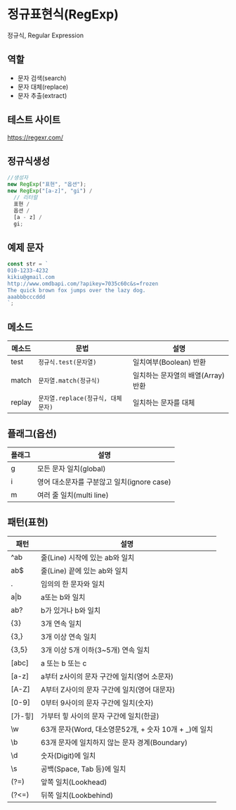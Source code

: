# 정규표현식(RegExp)

정규식, Regular Expression

## 역할

- 문자 검색(search)
- 문자 대체(replace)
- 문자 추출(extract)

## 테스트 사이트

https://regexr.com/

## 정규식생성

```js
//생성자
new RegExp("표현", "옵션");
new RegExp("[a-z]", "gi") /
  // 리터럴
  표현 /
  옵션 /
  [a - z] /
  gi;
```

## 예제 문자

```js
const str = `
010-1233-4232
kikiu@gmail.com
http://www.omdbapi.com/?apikey=7035c60c&s=frozen
The quick brown fox jumps over the lazy dog.
aaabbbcccddd
`;
```

## 메소드

| 메소드 | 문법                               | 설명                               |
| ------ | ---------------------------------- | ---------------------------------- |
| test   | `정규식.test(문자열)`              | 일치여부(Boolean) 반환             |
| match  | `문자열.match(정규식)`             | 일치하는 문자열의 배열(Array) 반환 |
| replay | `문자열.replace(정규식, 대체문자)` | 일치하는 문자를 대체               |

## 플래그(옵션)

| 플래그 | 설명                                       |
| ------ | ------------------------------------------ |
| g      | 모든 문자 일치(global)                     |
| i      | 영어 대소문자를 구분않고 일치(ignore case) |
| m      | 여러 줄 일치(multi line)                   |

## 패턴(표현)

| 패턴       | 설명                                                   |
| ---------- | ------------------------------------------------------ |
| ^ab        | 줄(Line) 시작에 있는 ab와 일치                         |
| ab$        | 줄(Line) 끝에 있는 ab와 일치                           |
| .          | 임의의 한 문자와 일치                                  |
| a&verbar;b | a또는 b와 일치                                         |
| ab?        | b가 있거나 b와 일치                                    |
| {3}        | 3개 연속 일치                                          |
| {3,}       | 3개 이상 연속 일치                                     |
| {3,5}      | 3개 이상 5개 이하(3~5개) 연속 일치                     |
| [abc]      | a 또는 b 또는 c                                        |
| [a-z]      | a부터 z사이의 문자 구간에 일치(영어 소문자)            |
| [A-Z]      | A부터 Z사이의 문자 구간에 일치(영어 대문자)            |
| [0-9]      | 0부터 9사이의 문자 구간에 일치(숫자)                   |
| [가-힣]    | 가부터 힣 사이의 문자 구간에 일치(한글)                |
| \w         | 63개 문자(Word, 대소영문52개, + 숫자 10개 + \_)에 일치 |
| \b         | 63개 문자에 일치하지 않는 문자 경계(Boundary)          |
| \d         | 숫자(Digit)에 일치                                     |
| \s         | 공백(Space, Tab 등)에 일치                             |
| (?=)       | 앞쪽 일치(Lookhead)                                    |
| (?<=)      | 뒤쪽 일치(Lookbehind)                                  |
